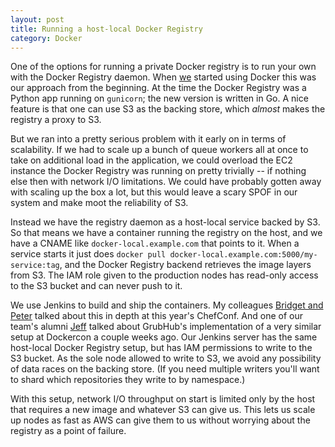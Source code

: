 ```yaml
---
layout: post
title: Running a host-local Docker Registry
category: Docker
---
```


One of the options for running a private Docker registry is to run your own with the Docker Registry daemon. When [we](http://www.dramafever.com) started using Docker this was our approach from the beginning. At the time the Docker Registry was a Python app running on `gunicorn`; the new version is written in Go. A nice feature is that one can use S3 as the backing store, which *almost* makes the registry a proxy to S3.

But we ran into a pretty serious problem with it early on in terms of scalability. If we had to scale up a bunch of queue workers all at once to take on additional load in the application, we could overload the EC2 instance the Docker Registry was running on pretty trivially -- if nothing else then with network I/O limitations. We could have probably gotten away with scaling up the box a lot, but this would leave a scary SPOF in our system and make moot the reliability of S3.

Instead we have the registry daemon as a host-local service backed by S3. So that means we have a container running the registry on the host, and we have a CNAME like `docker-local.example.com` that points to it. When a service starts it just does `docker pull docker-local.example.com:5000/my-service:tag`, and the Docker Registry backend retrieves the image layers from S3. The IAM role given to the production nodes has read-only access to the S3 bucket and can never push to it.

We use Jenkins to build and ship the containers. My colleagues [Bridget and Peter](https://www.youtube.com/watch?v=8fcDZB-QMRA) talked about this in depth at this year's ChefConf. And one of our team's alumni [Jeff](https://www.youtube.com/watch?v=yU0QhhS-XzI) talked about GrubHub's implementation of a very similar setup at Dockercon a couple weeks ago. Our Jenkins server has the same host-local Docker Registry setup, but has IAM permissions to write to the S3 bucket. As the sole node allowed to write to S3, we avoid any possibility of data races on the backing store. (If you need multiple writers you'll want to shard which repositories they write to by namespace.)

With this setup, network I/O throughput on start is limited only by the host that requires a new image and whatever S3 can give us. This lets us scale up nodes as fast as AWS can give them to us without worrying about the registry as a point of failure.
